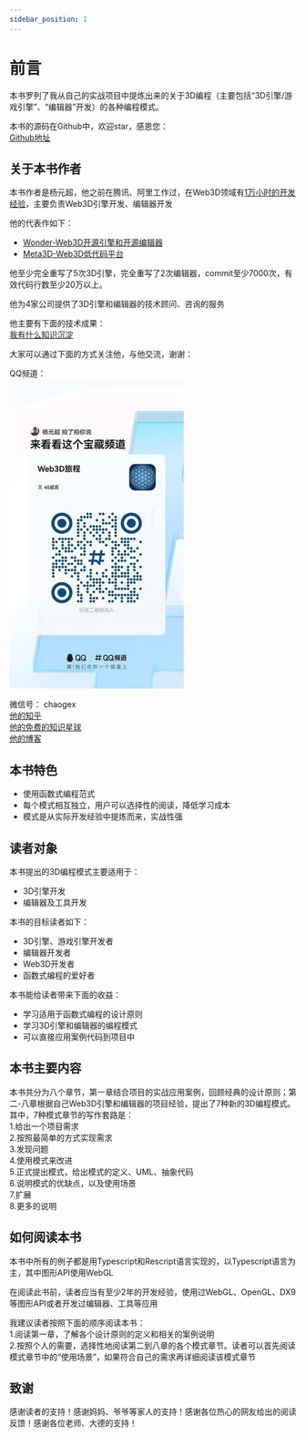 ```yaml
---
sidebar_position: 1
---
```


# 前言

本书罗列了我从自己的实战项目中提炼出来的关于3D编程（主要包括“3D引擎/游戏引擎”、“编辑器”开发）的各种编程模式。

本书的源码在Github中，欢迎star，感恩您：  
[Github地址](https://github.com/yyc-git/3DProgramPattern#%E6%BA%90%E7%A0%81%E7%B4%A2%E5%BC%95)




<!-- 为什么写作本书
之前我突发奇想，写作并发布了第一个3D编程模式：依赖隔离模式。发布该文章后，陆续有两个编辑联系我写书，不过都暂时搁置了。过了大概一年后，我又突然开了“3D编程模式”的线上课程。为了备课，我一口气提炼出了几个新的3D编程模式，并完成了相关的代码和UML。在这过程中，我想到干脆直接出书算了，于是我就与之前联系过的编辑沟通了一下，很顺利地就立项了，于是就开始了本书的写作。 -->
## 关于本书作者

本书作者是杨元超，他之前在腾讯、阿里工作过，在Web3D领域有[1万小时的开发经验](https://www.cnblogs.com/chaogex/p/15986803.html)，主要负责Web3D引擎开发、编辑器开发

他的代表作如下：  

- [Wonder-Web3D开源引擎和开源编辑器](https://www.cnblogs.com/chaogex/p/10508464.html)
- [Meta3D-Web3D低代码平台](https://github.com/Meta3D-Technology/Meta3D)

他至少完全重写了5次3D引擎，完全重写了2次编辑器，commit至少7000次，有效代码行数至少20万以上。

他为4家公司提供了3D引擎和编辑器的技术顾问、咨询的服务

他主要有下面的技术成果：  
[我有什么知识沉淀](https://www.cnblogs.com/chaogex/p/16940539.html#%E6%88%91%E6%9C%89%E4%BB%80%E4%B9%88%E7%9F%A5%E8%AF%86%E6%B2%89%E6%B7%80)


大家可以通过下面的方式关注他，与他交流，谢谢：

QQ频道：  
![QQ频道图](./QQ频道二维码.jpeg)

微信号： chaogex  
[他的知乎](https://www.zhihu.com/people/dreamforest-yyc)  
[他的免费的知识星球](https://t.zsxq.com/aMNJyZf)  
[他的博客](https://www.cnblogs.com/chaogex/)  




## 本书特色

- 使用函数式编程范式
- 每个模式相互独立，用户可以选择性的阅读，降低学习成本
- 模式是从实际开发经验中提炼而来，实战性强




## 读者对象




本书提出的3D编程模式主要适用于：  

- 3D引擎开发
- 编辑器及工具开发

本书的目标读者如下：

- 3D引擎、游戏引擎开发者
- 编辑器开发者
- Web3D开发者
- 函数式编程的爱好者

本书能给读者带来下面的收益：

- 学习适用于函数式编程的设计原则
- 学习3D引擎和编辑器的编程模式
- 可以直接应用案例代码到项目中



## 本书主要内容

本书共分为八个章节，第一章结合项目的实战应用案例，回顾经典的设计原则；第二-八章根据自己Web3D引擎和编辑器的项目经验，提出了7种新的3D编程模式。其中，7种模式章节的写作套路是：  
1.给出一个项目需求  
2.按照最简单的方式实现需求  
3.发现问题  
4.使用模式来改进  
5.正式提出模式，给出模式的定义、UML、抽象代码  
6.说明模式的优缺点，以及使用场景  
7.扩展  
8.更多的说明  

## 如何阅读本书

本书中所有的例子都是用Typescript和Rescript语言实现的，以Typescript语言为主，其中图形API使用WebGL

在阅读此书前，读者应当有至少2年的开发经验，使用过WebGL、OpenGL、DX9等图形API或者开发过编辑器、工具等应用

我建议读者按照下面的顺序阅读本书：  
1.阅读第一章，了解各个设计原则的定义和相关的案例说明  
2.按照个人的需要，选择性地阅读第二到八章的各个模式章节。读者可以首先阅读模式章节中的“使用场景”，如果符合自己的需求再详细阅读该模式章节

## 致谢

感谢读者的支持！感谢妈妈、爷爷等家人的支持！感谢各位热心的网友给出的阅读反馈！感谢各位老师、大德的支持！